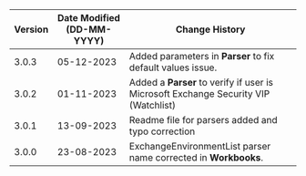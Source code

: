 | **Version** | **Date Modified (DD-MM-YYYY)** | **Change History**                          |
|-------------|--------------------------------|---------------------------------------------|
| 3.0.3       | 05-12-2023                     | Added parameters in **Parser** to fix default values issue.        |
| 3.0.2       | 01-11-2023                     | Added a **Parser** to verify if user is Microsoft Exchange Security VIP (Watchlist)          |
| 3.0.1       | 13-09-2023                     | Readme file for parsers added and typo correction                      |
| 3.0.0       | 23-08-2023                     | ExchangeEnvironmentList parser name  corrected in **Workbooks**.  |
